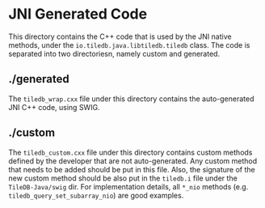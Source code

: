# JNI Generated Code

This directory contains the C++ code that is used by the JNI native methods, under the `io.tiledb.java.libtiledb.tiledb` class.
The code is separated into two directoriesn, namely custom and generated.

## ./generated
The `tiledb_wrap.cxx` file under this directory contains the auto-generated JNI C++ code, using SWIG.

## ./custom
The `tiledb_custom.cxx` file under this directory contains custom methods defined by the developer that are  not
auto-generated. Any custom method that needs to be added should be put in this file. Also, the signature of the
new custom method should be also put in the `tiledb.i` file under the `TileDB-Java/swig` dir. For implementation details,
all `*_nio` methods (e.g. `tiledb_query_set_subarray_nio`) are good examples.
